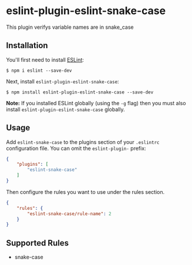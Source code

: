 # eslint-plugin-eslint-snake-case

This plugin verifys variable names are in snake_case

## Installation

You'll first need to install [ESLint](http://eslint.org):

```
$ npm i eslint --save-dev
```

Next, install `eslint-plugin-eslint-snake-case`:

```
$ npm install eslint-plugin-eslint-snake-case --save-dev
```

**Note:** If you installed ESLint globally (using the `-g` flag) then you must also install `eslint-plugin-eslint-snake-case` globally.

## Usage

Add `eslint-snake-case` to the plugins section of your `.eslintrc` configuration file. You can omit the `eslint-plugin-` prefix:

```json
{
    "plugins": [
        "eslint-snake-case"
    ]
}
```


Then configure the rules you want to use under the rules section.

```json
{
    "rules": {
        "eslint-snake-case/rule-name": 2
    }
}
```

## Supported Rules

* snake-case





